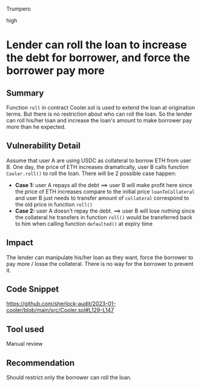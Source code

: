 Trumpero

high

# Lender can roll the loan to increase the debt for borrower, and force the borrower pay more

## Summary
Function `roll` in contract Cooler.sol is used to extend the loan at origination terms. But there is no restriction about who can roll the loan. So the lender can roll his/her loan and increase the loan's amount to make borrower pay more than he expected.

## Vulnerability Detail
Assume that user A are using USDC as collateral to borrow ETH from user B. One day, the price of ETH increases dramatically, user B calls function `Cooler.roll()` to roll the loan. There will be 2 possible case happen: 
* **Case 1:** user A repays all the debt
==> user B will make profit here since the price of ETH increases compare to the initial price `loanToCollateral` and user B just needs to transfer amount of `collateral` correspond to the old price in function `roll()`
* **Case 2:** user A doesn't repay the debt. 
==> user B will lose nothing since the collateral he transfers in function `roll()` would be transferred back to him when calling function `defaulted()` at expiry time

## Impact
The lender can manipulate his/her loan as they want, force the borrower to pay more / losse the collateral. There is no way for the borrower to prevent it.

## Code Snippet
https://github.com/sherlock-audit/2023-01-cooler/blob/main/src/Cooler.sol#L129-L147

## Tool used
Manual review 

## Recommendation
Should restrict only the borrower can roll the loan.